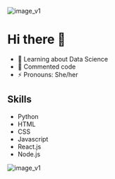 ![image_v1](https://user-images.githubusercontent.com/86820882/124233141-e8ec4c00-dae8-11eb-9a50-3045b2bebecd.jpg)

# Hi there 👋


 - 🌻 Learning about Data Science
 - 💜 Commented code
 - ⚡ Pronouns: She/her
 
 

## Skills


 - Python
 - HTML
 - CSS
 - Javascript
 - React.js
 - Node.js

![image_v1](https://user-images.githubusercontent.com/86820882/124233141-e8ec4c00-dae8-11eb-9a50-3045b2bebecd.jpg)

